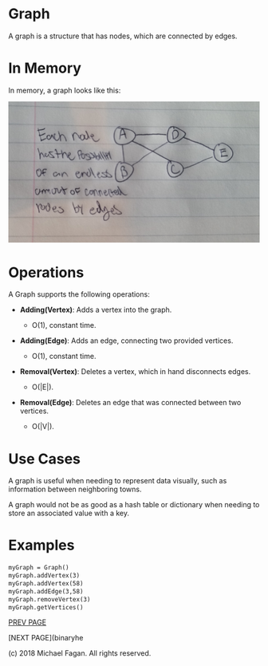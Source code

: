 # Graph

A graph is a structure that has nodes, which are connected by edges.

# In Memory

In memory, a graph looks like this:

![Image of Graph in Memory](images/graph_memory.jpg)

# Operations

A Graph supports the following operations:

* **Adding(Vertex)**: Adds a vertex into the graph.
  * O(1), constant time.

* **Adding(Edge)**: Adds an edge, connecting two provided vertices.
  * O(1), constant time.

* **Removal(Vertex)**: Deletes a vertex, which in hand disconnects edges.
  * O(|E|).
  
* **Removal(Edge)**: Deletes an edge that was connected between two vertices.
  * O(|V|).

# Use Cases

A graph is useful when needing to represent data visually, such as information between neighboring towns.

A graph would not be as good as a hash table or dictionary when needing to store an associated value with a key.

# Examples

~~~
myGraph = Graph()
myGraph.addVertex(3)
myGraph.addVertex(58)
myGraph.addEdge(3,58)
myGraph.removeVertex(3)
myGraph.getVertices()
~~~

[PREV PAGE](avltree.md)

[NEXT PAGE](binaryhe

(c) 2018 Michael Fagan. All rights reserved.
